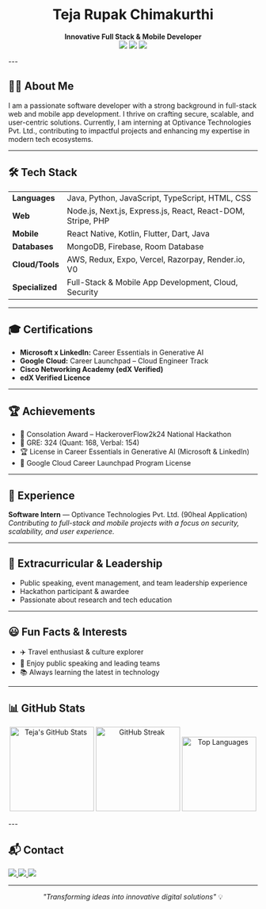 <h1 align="center">Teja Rupak Chimakurthi</h1>  
<p align="center">
  <b>Innovative Full Stack & Mobile Developer</b><br>   
  <img src="https://img.shields.io/badge/Software%20Intern-Optivance%20Technologies%20Pvt%20Ltd-43d8c9?style=flat-square"/> 
  <img src="https://img.shields.io/badge/Location-Eluru,%20Andhra%20Pradesh,%20India-ffa69e?style=flat-square"/>
  <img src="https://img.shields.io/badge/Email-rupakchimakurthi1811@gmail.com-D44638?style=flat-square&logo=gmail&logoColor=white"/>   
</p>    
---    
        
## 👨‍💻 About Me     

I am a passionate software developer with a strong background in full-stack web and mobile app development. I thrive on crafting secure, scalable, and user-centric solutions. Currently, I am interning at Optivance Technologies Pvt. Ltd., contributing to impactful projects and enhancing my expertise in modern tech ecosystems.
   
---- 

## 🛠️ Tech Stack
 
<table>
  <tr>
    <td><b>Languages</b></td>
    <td>Java, Python, JavaScript, TypeScript, HTML, CSS</td>
  </tr> 
  <tr>  
    <td><b>Web</b></td>
    <td>Node.js, Next.js, Express.js, React, React-DOM, Stripe, PHP</td>
  </tr>
  <tr>
    <td><b>Mobile</b></td>
    <td>React Native, Kotlin, Flutter, Dart, Java</td>
  </tr> 
  <tr>
    <td><b>Databases</b></td>
    <td>MongoDB, Firebase, Room Database</td>
  </tr>
  <tr>
    <td><b>Cloud/Tools</b></td>
    <td>AWS, Redux, Expo, Vercel, Razorpay, Render.io, V0</td>
  </tr> 
  <tr>
    <td><b>Specialized</b></td>
    <td>Full-Stack & Mobile App Development, Cloud, Security</td>
  </tr>
</table>
  
---

## 🎓 Certifications

- <b>Microsoft x LinkedIn:</b> Career Essentials in Generative AI  
- <b>Google Cloud:</b> Career Launchpad – Cloud Engineer Track  
- <b>Cisco Networking Academy (edX Verified)</b>  
- <b>edX Verified Licence</b> 
  
---

## 🏆 Achievements

- 🏅 Consolation Award – HackeroverFlow2k24 National Hackathon  
- 📜 GRE: 324 (Quant: 168, Verbal: 154)  
- 🏆 License in Career Essentials in Generative AI (Microsoft & LinkedIn)  
- 🏅 Google Cloud Career Launchpad Program License  

---

## 💼 Experience

<b>Software Intern</b> — Optivance Technologies Pvt. Ltd. (90heal Application)  
<i>Contributing to full-stack and mobile projects with a focus on security, scalability, and user experience.</i>

---

## 🌟 Extracurricular & Leadership

- Public speaking, event management, and team leadership experience  
- Hackathon participant & awardee  
- Passionate about research and tech education


----

## 😃 Fun Facts & Interests

- ✈️ Travel enthusiast & culture explorer  
- 🎤 Enjoy public speaking and leading teams  
- 📚 Always learning the latest in technology

---

## 📊 GitHub Stats

 
<p align="center">
  <img src="https://github-readme-stats.vercel.app/api?username=rupak1811&show_icons=true&theme=github_dark&hide_border=true&count_private=true&include_all_commits=true" height="170" alt="Teja's GitHub Stats"/>
  <img src="https://github-readme-streak-stats.herokuapp.com/?user=rupak1811&theme=ayu-mirage&hide_border=true" height="170" alt="GitHub Streak"/>
  <img src="https://github-readme-stats.vercel.app/api/top-langs/?username=rupak1811&layout=compact&theme=midnight-purple&hide_border=true&langs_count=8" height="150" alt="Top Languages"/>
</p>
---

## 📬 Contact
<p>
  <a href="mailto:rupakchimakurthi1811@gmail.com">
    <img src="https://img.shields.io/badge/Email-rupakchimakurthi1811@gmail.com-D44638?style=flat-square&logo=gmail&logoColor=white"/>
  </a>
  <a href="https://www.linkedin.com/in/your-linkedin/" target="_blank">
    <img src="https://img.shields.io/badge/LinkedIn-Teja%20Rupak%20Chimakiurthi-0077b5?style=flat-square&logo=linkedin&logoColor=white"/>
  </a>
  <img src="https://img.shields.io/badge/Phone-%2B91%209398098589-43d8c9?style=flat-square&logo=phone&logoColor=white"/>
</p>

---

<p align="center"><i>"Transforming ideas into innovative digital solutions"</i> 💡</p>

<!--
**rupak1811/rupak1811** is a ✨ special ✨ repository because its `README.md` (this file) appears on your GitHub profile.
--> 
